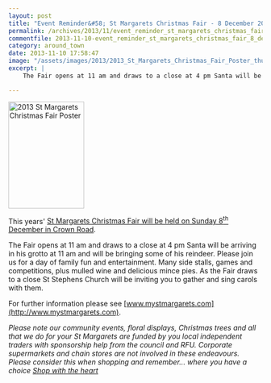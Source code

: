 ```yaml
---
layout: post
title: "Event Reminder&#58; St Margarets Christmas Fair - 8 December 2013"
permalink: /archives/2013/11/event_reminder_st_margarets_christmas_fair_8_decem.html
commentfile: 2013-11-10-event_reminder_st_margarets_christmas_fair_8_decem
category: around_town
date: 2013-11-10 17:58:47
image: "/assets/images/2013/2013_St_Margarets_Christmas_Fair_Poster_thumb.jpg"
excerpt: |
    The Fair opens at 11 am and draws to a close at 4 pm Santa will be arriving in his grotto at 11 am and will be bringing some of his reindeer. Please join us for a day of family fun and entertainment. Many side stalls, games and competitions, plus mulled wine and delicious mince pies. As the Fair draws to a close St Stephens Church will be inviting you to gather and sing carols with them.

---
```


<a href="/assets/images/2013/2013_St_Margarets_Christmas_Fair_Poster.jpg" title="See larger version of - 2013 St Margarets Christmas Fair Poster"><img src="/assets/images/2013/2013_St_Margarets_Christmas_Fair_Poster_thumb.jpg" width="150" height="212" alt="2013 St Margarets Christmas Fair Poster" class="photo right" /></a>

This years' [St Margarets Christmas Fair will be held on Sunday 8<sup>th</sup> December in Crown Road](/event/fair/200705144134).

The Fair opens at 11 am and draws to a close at 4 pm Santa will be arriving in his grotto at 11 am and will be bringing some of his reindeer. Please join us for a day of family fun and entertainment. Many side stalls, games and competitions, plus mulled wine and delicious mince pies. As the Fair draws to a close St Stephens Church will be inviting you to gather and sing carols with them.

For further information please see [www.mystmargarets.com](http://www.mystmargarets.com).

<em>Please note our community events, floral displays, Christmas trees and all that we do for your St Margarets are funded by you local independent traders with sponsorship help from the council and RFU. Corporate supermarkets and chain stores are not involved in these endeavours. Please consider this when shopping and remember... where you have a choice [Shop with the heart](http://www.mystmargarets.com)</em>
